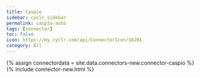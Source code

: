 ```yaml
---
title: Caspio
sidebar: cyclr_sidebar
permalink: caspio-auto
tags: [connector]
toc: false
icon: https://my.cyclr.com/api/ConnectorIcon/16201
category: All
---
```

{% assign connectordata = site.data.connectors-new.connector-caspio %}
{% include connector-new.html %}	